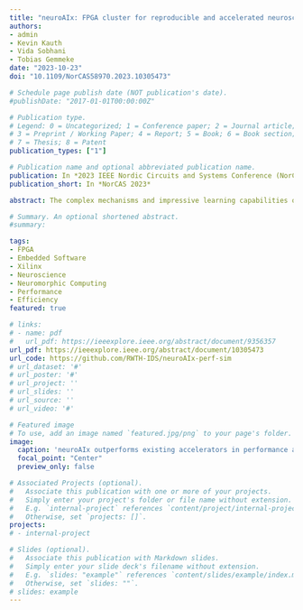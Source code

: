 ```yaml
---
title: "neuroAIx: FPGA cluster for reproducible and accelerated neuroscience simulations of SNNs"
authors:
- admin
- Kevin Kauth
- Vida Sobhani
- Tobias Gemmeke
date: "2023-10-23"
doi: "10.1109/NorCAS58970.2023.10305473"

# Schedule page publish date (NOT publication's date).
#publishDate: "2017-01-01T00:00:00Z"

# Publication type.
# Legend: 0 = Uncategorized; 1 = Conference paper; 2 = Journal article;
# 3 = Preprint / Working Paper; 4 = Report; 5 = Book; 6 = Book section;
# 7 = Thesis; 8 = Patent
publication_types: ["1"]

# Publication name and optional abbreviated publication name.
publication: In *2023 IEEE Nordic Circuits and Systems Conference (NorCAS)*
publication_short: In *NorCAS 2023*

abstract: The complex mechanisms and impressive learning capabilities of the human brain inspire the search for ever more efficient neural network models. Investigating the specific nature of biological neural networks in accelerated simulations with hundreds of millions of synapses, however, pushes even the most sophisticated systems to their limits. At the same time, the inherent chaotic nature of spiking networks and their typically distributed simulation complicates reproducibility, which is a major concern in both research and engineering. With HPC systems incrementally surpassing biological real-time in the simulation of neuroscience networks of significant size and complexity, novel computing architectures are required to reach disruptive speed-ups while assuring determinism and providing flexibility for continuous adaptations to new insights from neuroscience.To this end, we developed the neuroAIx FPGA cluster, based on off-the-shelf AMD/Xilinx FPGAs. It integrates a proprietary ultra-low-latency communication architecture and a custom short-range synchronization algorithm that brings worst-case source-to-destination spike latency down to 2 microseconds. Together with a latency-hiding memory-prefetch procedure, it enables deterministic simulations of the widely-used cortical microcircuit model, with nearly 80k neurons and 300M synapses, with an acceleration factor of 20x compared to biological real-time. This surpasses all existing systems, outperforming non-FPGA platforms by 10x, while providing the flexibility needed to explore neuro-inspired algorithms in the future.

# Summary. An optional shortened abstract.
#summary: 

tags:
- FPGA
- Embedded Software
- Xilinx
- Neuroscience
- Neuromorphic Computing
- Performance
- Efficiency
featured: true

# links:
# - name: pdf
#   url_pdf: https://ieeexplore.ieee.org/abstract/document/9356357
url_pdf: https://ieeexplore.ieee.org/abstract/document/10305473
url_code: https://github.com/RWTH-IDS/neuroAIx-perf-sim
# url_dataset: '#'
# url_poster: '#'
# url_project: ''
# url_slides: ''
# url_source: ''
# url_video: '#'

# Featured image
# To use, add an image named `featured.jpg/png` to your page's folder. 
image:
  caption: 'neuroAIx outperforms existing accelerators in performance and efficiency'
  focal_point: "Center"
  preview_only: false

# Associated Projects (optional).
#   Associate this publication with one or more of your projects.
#   Simply enter your project's folder or file name without extension.
#   E.g. `internal-project` references `content/project/internal-project/index.md`.
#   Otherwise, set `projects: []`.
projects:
# - internal-project

# Slides (optional).
#   Associate this publication with Markdown slides.
#   Simply enter your slide deck's filename without extension.
#   E.g. `slides: "example"` references `content/slides/example/index.md`.
#   Otherwise, set `slides: ""`.
# slides: example
---
```


<!-- {{% alert note %}}
Click the *Cite* button above to demo the feature to enable visitors to import publication metadata into their reference management software.
{{% /alert %}}

{{% alert note %}}
Click the *Slides* button above to demo academia's Markdown slides feature.
{{% /alert %}}

Supplementary notes can be added here, including [code and math](https://sourcethemes.com/academic/docs/writing-markdown-latex/). -->

